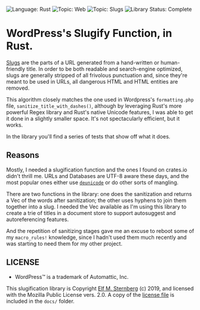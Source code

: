 ![Language: Rust](https://img.shields.io/badge/language-Rust-green.svg)
![Topic: Web](https://img.shields.io/badge/topic-Web-red.svg)
![Topic: Slugs](https://img.shields.io/badge/topic-slugs-red.svg)
![Library Status: Complete](https://img.shields.io/badge/status-Library_Complete-green.svg)

# WordPress's Slugify Function, in Rust.

[Slugs](https://en.wikipedia.org/wiki/Clean_URL#Slug) are the parts of a
URL generated from a hand-written or human-friendly title.  In order to
be both readable and search-engine optimized, slugs are generally
stripped of all frivolous punctuation and, since they're meant to be
used in URLs, all dangerous HTML and HTML entities are removed.

This algorithm closely matches the one used in Wordpress's
`formatting.php` file, `sanitize_title_with_dashes()`, although by
leveraging Rust's more powerful Regex library and Rust's native Unicode
features, I was able to get it done in a slightly smaller space.  It's
not spectacularly efficient, but it works.

In the library you'll find a series of tests that show off what it does.

## Reasons

Mostly, I needed a slugification function and the ones I found on
crates.io didn't thrill me.  URLs and Databases are UTF-8 aware these
days, and the most popular ones either use
[`deunicode`](https://docs.rs/deunicode/1.1.1/deunicode/) or do other
sorts of mangling.

There are two functions in the library: one does the sanitization and
returns a Vec of the words after sanitization; the other uses hyphens to
join them together into a slug.  I needed the Vec available as I'm using
this library to create a trie of titles in a document store to support
autosuggest and autoreferencing features.

And the repetition of sanitizing stages gave me an excuse to reboot some
of my `macro_rules!` knowledge, since I hadn't used them much recently
and was starting to need them for my other project.

## LICENSE 

- WordPress™ is a trademark of Automattic, Inc.

This slugification library is Copyright [Elf
M. Sternberg](https://elfsternberg.com) (c) 2019, and licensed with the
Mozilla Public License vers. 2.0.  A copy of the [license
file](./docs/LICENSE.md) is included in the `docs/` folder.



